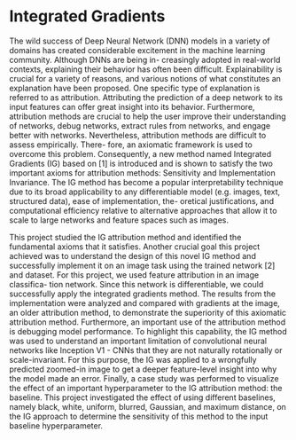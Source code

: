 # Integrated Gradients
 
The wild success of Deep Neural Network (DNN) models in a variety of domains has created considerable excitement in the machine learning community. Although DNNs are being in- creasingly adopted in real-world contexts, explaining their behavior has often been difficult. Explainability is crucial for a variety of reasons, and various notions of what constitutes an explanation have been proposed. One specific type of explanation is referred to as attribution. Attributing the prediction of a deep network to its input features can offer great insight into its behavior. Furthermore, attribution methods are crucial to help the user improve their understanding of networks, debug networks, extract rules from networks, and engage better with networks. Nevertheless, attribution methods are difficult to assess empirically. There- fore, an axiomatic framework is used to overcome this problem. Consequently, a new method named Integrated Gradients (IG) based on [1] is introduced and is shown to satisfy the two important axioms for attribution methods: Sensitivity and Implementation Invariance. The IG method has become a popular interpretability technique due to its broad applicability to any differentiable model (e.g. images, text, structured data), ease of implementation, the- oretical justifications, and computational efficiency relative to alternative approaches that allow it to scale to large networks and feature spaces such as images.

This project studied the IG attribution method and identified the fundamental axioms that it satisfies. Another crucial goal this project achieved was to understand the design of this novel IG method and successfully implement it on an image task using the trained network [2] and dataset. For this project, we used feature attribution in an image classifica- tion network. Since this network is differentiable, we could successfully apply the integrated gradients method. The results from the implementation were analyzed and compared with gradients at the image, an older attribution method, to demonstrate the superiority of this axiomatic attribution method. Furthermore, an important use of the attribution method is debugging model performance. To highlight this capability, the IG method was used to understand an important limitation of convolutional neural networks like Inception V1 - CNNs that they are not naturally rotationally or scale-invariant. For this purpose, the IG was applied to a wrongfully predicted zoomed-in image to get a deeper feature-level insight into why the model made an error. Finally, a case study was performed to visualize the effect of an important hyperparameter to the IG attribution method: the baseline. This project investigated the effect of using different baselines, namely black, white, uniform, blurred, Gaussian, and maximum distance, on the IG approach to determine the sensitivity of this method to the input baseline hyperparameter.
